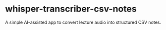 # whisper-transcriber-csv-notes
A simple AI-assisted app to convert lecture audio into structured CSV notes.
